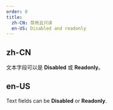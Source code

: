 ```yaml
---
order: 0
title:
  zh-CN: 禁用且只读
  en-US: Disabled and readonly
---
```


## zh-CN

文本字段可以是 **Disabled** 或 **Readonly**。

## en-US

Text fields can be **Disabled** or **Readonly**.
